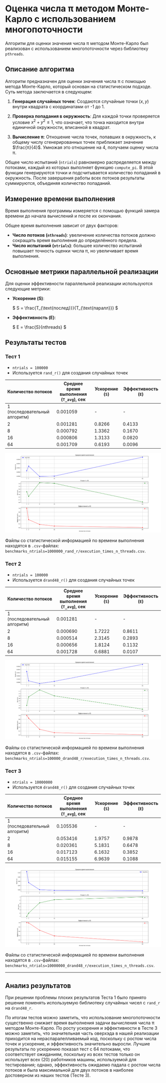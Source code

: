 # Оценка числа π методом Монте-Карло с использованием многопоточности

Алгоритм для оценки значения числа π методом Монте-Карло был реализован с использованием многопоточности через библиотеку `pthreads`.

## Описание алгоритма

Алгоритм предназначен для оценки значения числа π с помощью метода Монте-Карло, который основан на статистическом подходе. Суть метода заключается в следующем:

1. **Генерация случайных точек**: Создаются случайные точки $(x, y)$ внутри квадрата с координатами от -1 до 1.

2. **Проверка попадания в окружность**: Для каждой точки проверяется условие  $x^2 + y^2 \leq 1$, что означает, что точка находится внутри единичной окружности, вписанной в квадрат.

3. **Вычисление π**: Отношение числа точек, попавших в окружность, к общему числу сгенерированных точек приближает значение $\frac{π}{4}$. Умножая это отношение на 4, получаем оценку числа π.


Общее число испытаний (`ntrials`) равномерно распределяется между потоками, каждый из которых выполняет функцию `compute_pi`. В этой функции генерируются точки и подсчитывается количество попаданий в окружность. После завершения работы всех потоков результаты суммируются, объединяя количество попаданий.

## Измерение времени выполнения

Время выполнения программы измеряется с помощью функций замера времени до начала вычислений и после их окончания. 

Общее время выполнения зависит от двух факторов:
- **Число потоков (`nthreads`)**: увеличение количества потоков должно сокращать время выполнения до определённого предела.
- **Число испытаний (`ntrials`)**: большее количество испытаний повышает точность оценки числа π, но увеличивает время выполнения.

## Основные метрики параллельной реализации

Для оценки эффективности параллельной реализации используются следующие метрики:

- **Ускорение (S)**:

  $`
  S = \frac{T_{\text{послед}}}{T_{\text{паралл}}}
  `$

- **Эффективность (E)**:

  $`
  E = \frac{S}{nthreads}
  `$

## Результаты тестов

### Тест 1
* `ntrials = 100000`
* Используется `rand_r()` для создания случайных точек

| Количество потоков | Среднее время выполнения (`T_avg`), сек | Ускорение (`S`) | Эффективность (`E`) |
|--------------------|-----------------------------------------|-----------------|---------------------|
| 1 (последовательный алгоритм) | 0.001059 | -       | -       |
| 2  | 0.001281 | 0.8266 | 0.4133 |
| 8  | 0.000792 | 1.3362 | 0.1670 |
| 16 | 0.000806 | 1.3133 | 0.0820 |
| 64 | 0.001709 | 0.6193 | 0.0096 |

![alt text](benchmark_1.png)

Файлы со статистической информацией по времени выполнения находятся в `.csv`-файлах: `benchmarks_ntrials=1000000_rand_r/execution_times_n_threads.csv`.

### Тест 2
* `ntrials = 100000`
* Используется `drand48_r()` для создания случайных точек

| Количество потоков | Среднее время выполнения (`T_avg`), сек | Ускорение (`S`) | Эффективность (`E`) |
|--------------------|-----------------------------------------|-----------------|---------------------|
| 1 (последовательный алгоритм) | 0.001281 | -       | -       |
| 2  | 0.000690 | 1.7222 | 0.8611 |
| 8  | 0.000514 | 2.3145 | 0.2893 |
| 16 | 0.000656 | 1.8124 | 0.1132 |
| 64 | 0.001728 | 0.6881 | 0.0107 |

![alt text](benchmark_2.png)

Файлы со статистической информацией по времени выполнения находятся в `.csv`-файлах: `benchmarks_ntrials=100000_drand48_r/execution_times_n_threads.csv`.

### Тест 3
* `ntrials = 10000000`
* Используется `drand48_r()` для создания случайных точек

| Количество потоков | Среднее время выполнения (`T_avg`), сек | Ускорение (`S`) | Эффективность (`E`) |
|--------------------|-----------------------------------------|-----------------|---------------------|
| 1 (последовательный алгоритм) | 0.105536 | -       | -       |
| 2  | 0.053416 | 1.9757 | 0.9878 |
| 8  | 0.020361 | 5.1831 | 0.6478 |
| 16 | 0.017123 | 6.1632 | 0.3852 |
| 64 | 0.015155 | 6.9639 | 0.1088 |

![alt text](benchmark_3.png)

Файлы со статистической информацией по времени выполнения находятся в `.csv`-файлах: `benchmarks_ntrials=10000000_drand48_r/execution_times_n_threads.csv`.

---

## Анализ результатов

При решении проблемы плохих результатов Теста 1 было принято решение поменять используемую библиотеку случайных чисел с `rand_r` на `drand48_r`.

По итогам тестов можно заметить, что использование многопоточности существенно снижает время выполнения задачи вычисления числа π методом Монте-Карло. По росту ускорения и эффективности в Тесте 3 можно заметить, что значительная часть оверхэда в нашей реализации приходится на нераспаралелливаемый код, поскольку с ростом числа точек и ускорение, и эффективность значительно выросли. Лучшие результаты по ускорению показал тест с 64 потоками, что соответствует ожиданиям, поскольку из всех тестов только он использует всех (20) работников машины, используемой для тестирования; однако, эффективность ожидаемо падала с ростом числа потоков и была максимальной для двух потоков в наиболее достоверном из наших тестов (Тесте 3).
